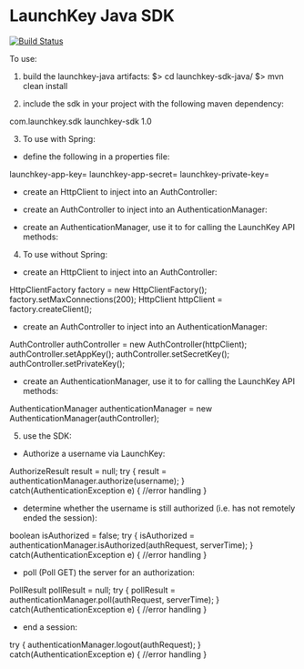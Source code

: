# LaunchKey Java SDK

[![Build Status](https://travis-ci.org/LaunchKey/launchkey-java.svg)](https://travis-ci.org/LaunchKey/launchkey-java)

To use:

1. build the launchkey-java artifacts:
 $> cd launchkey-sdk-java/
 $> mvn clean install

2. include the sdk in your project with the following maven dependency:
 <dependency>
     <groupId>com.launchkey.sdk</groupId>
     <artifactId>launchkey-sdk</artifactId>
     <version>1.0</version>
 </dependency>

3. To use with Spring:

 - define the following in a properties file:

launchkey-app-key=<LAUNCHKEY APP KEY>
launchkey-app-secret=<YOUR APP SECRET>
launchkey-private-key=<YOUR PRIVATE KEY>

 - create an HttpClient to inject into an AuthController:

<bean id="httpClientInstanceFactory"
      class="com.launchkey.sdk.http.HttpClientFactory">
    <property name="maxConnections" value="200"/>
</bean>

<bean id="httpClient" factory-bean="httpClientInstanceFactory"
      factory-method="createClient">
</bean>

 - create an AuthController to inject into an AuthenticationManager:

<bean id="launchkeyAuthController" class="com.launchkey.sdk.http.AuthController">
    <constructor-arg index="0" ref="httpClient"/>
    <property name="appKey" value="${launchkey-app-key}"/>
    <property name="secretKey" value="${launchkey-app-secret}"/>
    <property name="privateKey" value="${launchkey-private-key}"/>
</bean>

 - create an AuthenticationManager, use it to for calling the LaunchKey API methods:

<bean id="launchkeyAuthenticationManager" class="com.launchkey.sdk.auth.AuthenticationManager">
    <constructor-arg index="0" ref="launchkeyAuthController"/>
</bean>

4. To use without Spring:
 - create an HttpClient to inject into an AuthController:

HttpClientFactory factory = new HttpClientFactory();
factory.setMaxConnections(200);
HttpClient httpClient = factory.createClient();

 - create an AuthController to inject into an AuthenticationManager:

AuthController authController = new AuthController(httpClient);
authController.setAppKey();
authController.setSecretKey();
authController.setPrivateKey();


 - create an AuthenticationManager, use it to for calling the LaunchKey API methods:

AuthenticationManager authenticationManager = new AuthenticationManager(authController);

5. use the SDK:

 - Authorize a username via LaunchKey:

AuthorizeResult result = null;
try {
    result = authenticationManager.authorize(username);
}
catch(AuthenticationException e) {
    //error handling
}

 - determine whether the username is still authorized (i.e. has not remotely ended the session):

boolean isAuthorized = false;
try {
    isAuthorized = authenticationManager.isAuthorized(authRequest, serverTime);
}
catch(AuthenticationException e) {
    //error handling
}

 - poll (Poll GET) the server for an authorization:

PollResult pollResult = null;
try {
    pollResult = authenticationManager.poll(authRequest, serverTime);
}
catch(AuthenticationException e) {
    //error handling
}

 - end a session:

try {
    authenticationManager.logout(authRequest);
}
catch(AuthenticationException e) {
   //error handling
}

